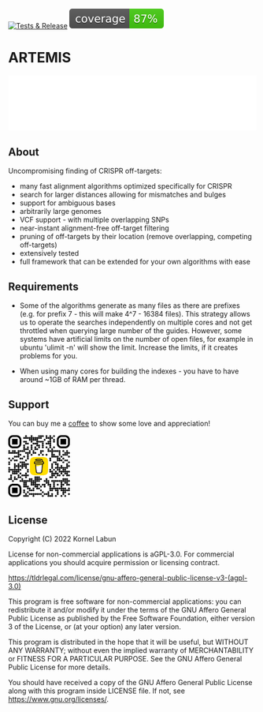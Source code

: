 [![Tests & Release](https://github.com/JokingHero/ARTEMIS.jl/actions/workflows/build_standalone.yml/badge.svg?branch=master)](https://github.com/JokingHero/ARTEMIS.jl/releases/tag/latest) 
![Coverage is High](./coverage/coverage_fraction.svg)

# ARTEMIS

![Logo](./docs/src/assets/logo-dark.png)

## About

Uncompromising finding of CRISPR off-targets:
* many fast alignment algorithms optimized specifically for CRISPR
* search for larger distances allowing for mismatches and bulges
* support for ambiguous bases
* arbitrarily large genomes
* VCF support - with multiple overlapping SNPs
* near-instant alignment-free off-target filtering
* pruning of off-targets by their location (remove overlapping, competing off-targets)
* extensively tested
* full framework that can be extended for your own algorithms with ease


## Requirements

* Some of the algorithms generate as many files as there are prefixes (e.g. for prefix 7 - this will make 4^7 - 16384 files). This strategy allows us to operate the searches independently on multiple cores and not get throttled when querying large number of the guides. However, some systems have artificial limits on the number of open files, for example in ubuntu 'ulimit -n' will show the limit. Increase the limits, if it creates problems for you.

* When using many cores for building the indexes - you have to have around ~1GB of RAM per thread.


## Support

You can buy me a [coffee](https://www.buymeacoffee.com/kornellabun) to show some love and appreciation!

<img src="./docs/src/assets/bmc_qr.png" width="25%"/>


## License  

Copyright (C) 2022  Kornel Labun

License for non-commercial applications is aGPL-3.0. 
For commercial applications you should acquire permission or licensing contract.

https://tldrlegal.com/license/gnu-affero-general-public-license-v3-(agpl-3.0)

This program is free software for non-commercial applications: 
you can redistribute it and/or modify
it under the terms of the GNU Affero General Public License as published
by the Free Software Foundation, either version 3 of the License, or
(at your option) any later version.

This program is distributed in the hope that it will be useful,
but WITHOUT ANY WARRANTY; without even the implied warranty of
MERCHANTABILITY or FITNESS FOR A PARTICULAR PURPOSE.  See the
GNU Affero General Public License for more details.

You should have received a copy of the GNU Affero General Public License
along with this program inside LICENSE file. 
If not, see <https://www.gnu.org/licenses/>.
